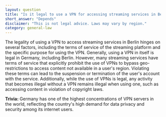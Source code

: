 ```yaml
---
layout: question
title: "Is it legal to use a VPN for accessing streaming services in Berlin?"
short_answer: "Depends"
disclaimer: "This is not legal advice. Laws may vary by region."
category: general-law
---
```

The legality of using a VPN to access streaming services in Berlin hinges on several factors, including the terms of service of the streaming platform and the specific purpose for using the VPN. Generally, using a VPN in itself is legal in Germany, including Berlin. However, many streaming services have terms of service that explicitly prohibit the use of VPNs to bypass geo-restrictions to access content not available in a user's region. Violating these terms can lead to the suspension or termination of the user's account with the service. Additionally, while the use of VPNs is legal, any activity that becomes illegal without a VPN remains illegal when using one, such as accessing content in violation of copyright laws.

**Trivia:** Germany has one of the highest concentrations of VPN servers in the world, reflecting the country's high demand for data privacy and security among its internet users.
